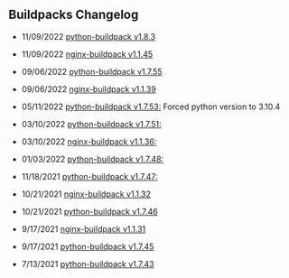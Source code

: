 ## Buildpacks Changelog
- 11/09/2022 [python-buildpack v1.8.3](https://github.com/cloudfoundry/python-buildpack/releases/tag/v1.8.3)

- 11/09/2022 [nginx-buildpack v1.1.45](https://github.com/cloudfoundry/nginx-buildpack/releases/tag/v1.1.45)

- 09/06/2022 [python-buildpack v1.7.55](https://github.com/cloudfoundry/python-buildpack/releases/tag/v1.7.55)

- 09/06/2022 [nginx-buildpack v1.1.39](https://github.com/cloudfoundry/nginx-buildpack/releases/tag/v1.1.39)

- 05/11/2022 [python-buildpack v1.7.53:](https://github.com/cloudfoundry/python-buildpack/releases/tag/v1.7.53) Forced python version to 3.10.4

- 03/10/2022 [python-buildpack v1.7.51:](https://github.com/cloudfoundry/python-buildpack/releases/tag/v1.7.51)
 
- 03/10/2022 [nginx-buildpack v1.1.36:](https://github.com/cloudfoundry/nginx-buildpack/releases/tag/v1.1.36)

- 01/03/2022 [python-buildpack v1.7.48:](https://github.com/cloudfoundry/python-buildpack/releases/tag/v1.7.48)

- 11/18/2021 [python-buildpack v1.7.47:](https://github.com/cloudfoundry/python-buildpack/releases/tag/v1.7.47)

- 10/21/2021 [nginx-buildpack v1.1.32](https://github.com/cloudfoundry/nginx-buildpack/releases/tag/v1.1.32)

- 10/21/2021 [python-buildpack v1.7.46](ttps://github.com/cloudfoundry/python-buildpack/releases/tag/v1.7.46)

- 9/17/2021 [nginx-buildpack v1.1.31](https://github.com/cloudfoundry/nginx-buildpack/releases/tag/v1.1.31)

- 9/17/2021 [python-buildpack v1.7.45](https://github.com/cloudfoundry/python-buildpack/releases/tag/v1.7.45)

- 7/13/2021 [python-buildpack v1.7.43](https://github.com/cloudfoundry/python-buildpack/releases/tag/v1.7.43)

